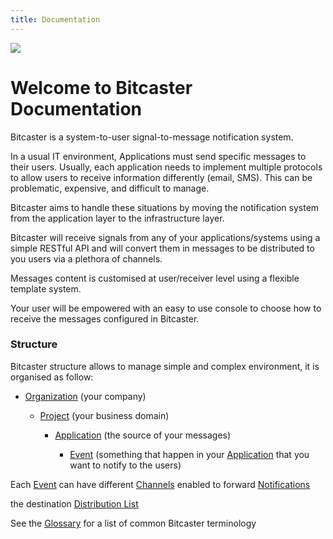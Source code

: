 ```yaml
---
title: Documentation
---
```

<div >
<img src="https://avatars.githubusercontent.com/u/36620826?s=48&v=4">
</div>

# Welcome to Bitcaster Documentation

Bitcaster is a system-to-user signal-to-message notification system.


In a usual IT environment, Applications must send specific messages to their users. Usually, each application needs to implement multiple protocols to allow users to receive information differently (email, SMS). This can be problematic, expensive, and difficult to manage.


Bitcaster aims to handle these situations by moving the notification system from the application layer to the infrastructure layer.



Bitcaster will receive signals from any of your applications/systems using a simple RESTful API and will convert them in messages to be distributed to you users via a plethora of channels.


Messages content is customised at user/receiver level using a flexible template system.


Your user will be empowered with an easy to use console to choose how to receive the messages configured in Bitcaster.


### Structure


Bitcaster structure allows to manage simple and complex environment, it is organised as follow:


- [Organization](organization) (your company)

    - [Project](project) (your business domain)

        - [Application](application) (the source of your messages)

            - [Event](event) (something that happen in your [Application](application) that you want to notify to the users)



Each [Event](event) can have different [Channels](channel) enabled to forward [Notifications](notification) 

the destination [Distribution List](distribution-list) 



See the [Glossary](./glossary/index.md) for a list of common Bitcaster terminology

[//]: # ()
[//]: # (---)

[//]: # (<div class="text-center">)

[//]: # (<a href="getting-started/" class="btn btn-primary" role="button">Getting Started</a>)

[//]: # (<a href="user-guide/" class="btn btn-primary" role="button">User Guide</a>)

[//]: # (</div>)

